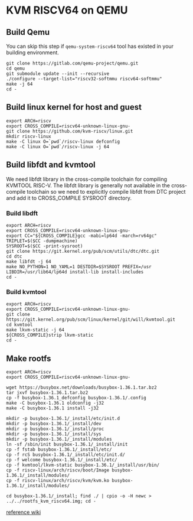 # KVM RISCV64 on QEMU

## Build Qemu
You can skip this step if `qemu-system-riscv64` tool has existed in your building environment.

    git clone https://gitlab.com/qemu-project/qemu.git
    cd qemu
    git submodule update --init --recursive
    ./configure --target-list="riscv32-softmmu riscv64-softmmu"
    make -j 64
    cd -

## Build linux kernel for host and guest

    export ARCH=riscv
    export CROSS_COMPILE=riscv64-unknown-linux-gnu-
    git clone https://github.com/kvm-riscv/linux.git
    mkdir riscv-linux
    make -C linux O=`pwd`/riscv-linux defconfig
    make -C linux O=`pwd`/riscv-linux -j 64

## Build libfdt and kvmtool
We need libfdt library in the cross-compile toolchain for compiling KVMTOOL RISC-V. The libfdt library is generally not available in the cross-compile toolchain so we need to explicitly compile libfdt from DTC project and add it to CROSS_COMPILE SYSROOT directory.

### Build libdft
    export ARCH=riscv
    export CROSS_COMPILE=riscv64-unknown-linux-gnu-
    export CC="${CROSS_COMPILE}gcc -mabi=lp64d -march=rv64gc"
    TRIPLET=$($CC -dumpmachine)
    SYSROOT=$($CC -print-sysroot)
    git clone https://git.kernel.org/pub/scm/utils/dtc/dtc.git
    cd dtc
    make libfdt -j 64
    make NO_PYTHON=1 NO_YAML=1 DESTDIR=$SYSROOT PREFIX=/usr LIBDIR=/usr/lib64/lp64d install-lib install-includes
    cd -

### Build kvmtool

    export ARCH=riscv
    export CROSS_COMPILE=riscv64-unknown-linux-gnu-
    git clone https://git.kernel.org/pub/scm/linux/kernel/git/will/kvmtool.git
    cd kvmtool
    make lkvm-static -j 64
    ${CROSS_COMPILE}strip lkvm-static
    cd -

## Make rootfs

    export ARCH=riscv
    export CROSS_COMPILE=riscv64-unknown-linux-gnu-

    wget https://busybox.net/downloads/busybox-1.36.1.tar.bz2
    tar jxvf busybox-1.36.1.tar.bz2
    cp -f busybox-1.36.1_defconfig busybox-1.36.1/.config
    make -C busybox-1.36.1 oldconfig -j32
    make -C busybox-1.36.1 install -j32

    mkdir -p busybox-1.36.1/_install/etc/init.d
    mkdir -p busybox-1.36.1/_install/dev
    mkdir -p busybox-1.36.1/_install/proc
    mkdir -p busybox-1.36.1/_install/sys
    mkdir -p busybox-1.36.1/_install/modules
    ln -sf /sbin/init busybox-1.36.1/_install/init
    cp -f fstab busybox-1.36.1/_install/etc/
    cp -f rcS busybox-1.36.1/_install/etc/init.d/
    cp -f welcome busybox-1.36.1/_install/etc/
    cp -f kvmtool/lkvm-static busybox-1.36.1/_install/usr/bin/
    cp -f riscv-linux/arch/riscv/boot/Image busybox-1.36.1/_install/modules/
    cp -f riscv-linux/arch/riscv/kvm/kvm.ko busybox-1.36.1/_install/modules/

    cd busybox-1.36.1/_install; find ./ | cpio -o -H newc > ../../rootfs_kvm_riscv64.img; cd -

[reference wiki](https://github.com/kvm-riscv/howto/wiki/KVM-RISCV64-on-QEMU)
